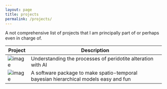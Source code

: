 ```yaml
---
layout: page
title: projects
permalink: /projects/
---
```


A not comprehensive list of projects that I am principally part of or perhaps even in charge of.

| **Project**  | Description |
| ------------- | ------------- |
| ![[image](https://serprateai.github.io/assets/serprateai-logo.png)](https://serprateai.github.io/) | Understanding the processes of peridotite alteration with AI  |
| ![image](https://4dmodeller.github.io/fdmr/logo.png) | A software package to make spatio-temporal bayesian hierarchical models easy and fun |
